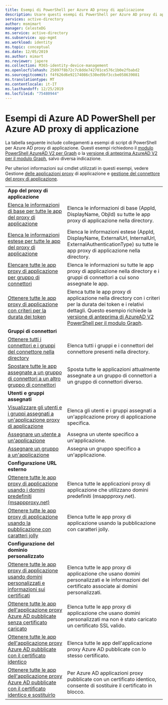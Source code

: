 ```yaml
---
title: Esempi di PowerShell per Azure AD proxy di applicazione
description: Usare questi esempi di PowerShell per Azure AD proxy di applicazione per ottenere informazioni sulle app e sui connettori del proxy di applicazione nella directory, assegnare utenti e gruppi alle app e ottenere informazioni sul certificato.
services: active-directory
author: msmimart
manager: CelesteDG
ms.service: active-directory
ms.subservice: app-mgmt
ms.workload: identity
ms.topic: conceptual
ms.date: 12/05/2019
ms.author: mimart
ms.reviewer: japere
ms.collection: M365-identity-device-management
ms.openlocfilehash: 25097f8b72c7c8dde742701ce576c1b0e2fbabd2
ms.sourcegitcommit: f4f626d6e92174086c530ed9bf3ccbe058639081
ms.translationtype: MT
ms.contentlocale: it-IT
ms.lasthandoff: 12/25/2019
ms.locfileid: "75480944"
---
```

# <a name="azure-ad-powershell-examples-for-azure-ad-application-proxy"></a>Esempi di Azure AD PowerShell per Azure AD proxy di applicazione

La tabella seguente include collegamenti a esempi di script di PowerShell per Azure AD proxy di applicazione. Questi esempi richiedono il [modulo PowerShell AzureAD V2 per Graph](https://docs.microsoft.com/powershell/azure/active-directory/install-adv2?view=azureadps-2.0) o la [versione di anteprima AzureAD V2 per il modulo Graph](https://docs.microsoft.com/powershell/azure/active-directory/install-adv2?view=azureadps-2.0-preview), salvo diversa indicazione.


Per ulteriori informazioni sui cmdlet utilizzati in questi esempi, vedere Gestione [delle applicazioni proxy](https://docs.microsoft.com/powershell/module/azuread/?view=azureadps-2.0#application_proxy_application_management) di applicazione e [gestione del connettore del proxy di applicazione](https://docs.microsoft.com/powershell/module/azuread/?view=azureadps-2.0#application_proxy_connector_management).

| | |
|---|---|
|**App del proxy di applicazione**||
| [Elenca le informazioni di base per tutte le app del proxy di applicazione](scripts/powershell-get-all-app-proxy-apps-basic.md) | Elenca le informazioni di base (AppId, DisplayName, ObjId) su tutte le app proxy di applicazione nella directory. |
| [Elenca le informazioni estese per tutte le app del proxy di applicazione](scripts/powershell-get-all-app-proxy-apps-extended.md) | Elenca le informazioni estese (AppId, DisplayName, ExternalUrl, InternalUrl, ExternalAuthenticationType) su tutte le app proxy di applicazione nella directory.  |
| [Elencare tutte le app proxy di applicazione per gruppo di connettori](scripts/powershell-get-all-app-proxy-apps-by-connector-group.md) | Elenca le informazioni su tutte le app proxy di applicazione nella directory e i gruppi di connettori a cui sono assegnate le app. |
| [Ottenere tutte le app proxy di applicazione con criteri per la durata dei token](scripts/powershell-get-all-app-proxy-apps-with-policy.md) | Elenca tutte le app proxy di applicazione nella directory con i criteri per la durata dei token e i relativi dettagli. Questo esempio richiede la [versione di anteprima di AzureAD V2 PowerShell per il modulo Graph](https://docs.microsoft.com/powershell/azure/active-directory/install-adv2?view=azureadps-2.0-preview). |
|**Gruppi di connettori**||
| [Ottenere tutti i connettori e i gruppi del connettore nella directory](scripts/powershell-get-all-connectors.md) | Elenca tutti i gruppi e i connettori del connettore presenti nella directory. |
| [Spostare tutte le app assegnate a un gruppo di connettori a un altro gruppo di connettori](scripts/powershell-move-all-apps-to-connector-group.md) | Sposta tutte le applicazioni attualmente assegnate a un gruppo di connettori a un gruppo di connettori diverso. |
|**Utenti e gruppi assegnati**||
| [Visualizzare gli utenti e i gruppi assegnati a un'applicazione proxy di applicazione](scripts/powershell-display-users-group-of-app.md) | Elenca gli utenti e i gruppi assegnati a un'applicazione proxy di applicazione specifica. |
| [Assegnare un utente a un'applicazione](scripts/powershell-assign-user-to-app.md) | Assegna un utente specifico a un'applicazione. |
| [Assegnare un gruppo a un'applicazione](scripts/powershell-assign-group-to-app.md) | Assegna un gruppo specifico a un'applicazione. |
|**Configurazione URL esterno**||
| [Ottenere tutte le app proxy di applicazione usando i domini predefiniti (msappproxy.net)](scripts/powershell-get-all-default-domain-apps.md)  | Elenca tutte le applicazioni proxy di applicazione che utilizzano domini predefiniti (msappproxy.net). |
| [Ottenere tutte le app proxy di applicazione usando la pubblicazione con caratteri jolly](scripts/powershell-get-all-wildcard-apps.md) | Elenca tutte le app proxy di applicazione usando la pubblicazione con caratteri jolly. |
|**Configurazione del dominio personalizzato**||
| [Ottenere tutte le app proxy di applicazione usando domini personalizzati e informazioni sui certificati](scripts/powershell-get-all-custom-domains-and-certs.md) | Elenca tutte le app proxy di applicazione che usano domini personalizzati e le informazioni del certificato associate ai domini personalizzati. |
| [Ottenere tutte le app dell'applicazione proxy Azure AD pubblicate senza certificato caricato](scripts/powershell-get-all-custom-domain-no-cert.md) | Elenca tutte le app proxy di applicazione che usano domini personalizzati ma non è stato caricato un certificato SSL valido. |
| [Ottenere tutte le app dell'applicazione proxy Azure AD pubblicate con il certificato identico](scripts/powershell-get-custom-domain-identical-cert.md) | Elenca tutte le app dell'applicazione proxy Azure AD pubblicate con lo stesso certificato. |
| [Ottenere tutte le app dell'applicazione proxy Azure AD pubblicate con il certificato identico e sostituirlo](scripts/powershell-get-custom-domain-replace-cert.md) | Per Azure AD applicazioni proxy pubblicate con un certificato identico, consente di sostituire il certificato in blocco. |
